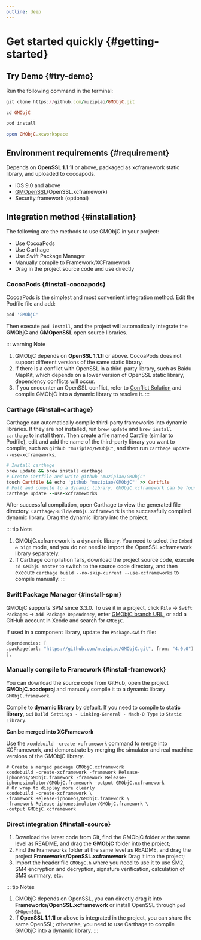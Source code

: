```yaml
---
outline: deep
---
```


# Get started quickly {#getting-started}

## Try Demo {#try-demo}

Run the following command in the terminal:

```ruby
git clone https://github.com/muzipiao/GMObjC.git

cd GMObjC

pod install

open GMObjC.xcworkspace
```

## Environment requirements {#requirement}

Depends on **OpenSSL 1.1.1l** or above, packaged as xcframework static library, and uploaded to cocoapods.

* iOS 9.0 and above
* [GMOpenSSL](https://github.com/muzipiao/GMOpenSSL)(OpenSSL.xcframework)
* Security.framework (optional)

## Integration method {#installation}

The following are the methods to use GMObjC in your project:

- Use CocoaPods
- Use Carthage
- Use Swift Package Manager
- Manually compile to Framework/XCFramework
- Drag in the project source code and use directly

### CocoaPods {#install-cocoapods}

CocoaPods is the simplest and most convenient integration method. Edit the Podfile file and add:

```ruby
pod 'GMObjC'
```

Then execute `pod install`, and the project will automatically integrate the **GMObjC** and **GMOpenSSL** open source libraries.

::: warning Note
1. GMObjC depends on **OpenSSL 1.1.1l** or above. CocoaPods does not support different versions of the same static library.
2. If there is a conflict with OpenSSL in a third-party library, such as Baidu MapKit, which depends on a lower version of OpenSSL static library, dependency conflicts will occur.
3. If you encounter an OpenSSL conflict, refer to [Conflict Solution](./error-openssl) and compile GMObjC into a dynamic library to resolve it.
:::

### Carthage {#install-carthage}

Carthage can automatically compile third-party frameworks into dynamic libraries. If they are not installed, run `brew update` and `brew install carthage` to install them. Then create a file named Cartfile (similar to Podfile), edit and add the name of the third-party library you want to compile, such as `github "muzipiao/GMObjC"`, and then run `carthage update --use-xcframeworks`.

```ruby
# Install carthage
brew update && brew install carthage
# Create Cartfile and write github "muzipiao/GMObjC"
touch Cartfile && echo 'github "muzipiao/GMObjC"' >> Cartfile
# Pull and compile to a dynamic library. GMObjC.xcframework can be found in Carthage/Build/ in the current command execution directory
carthage update --use-xcframeworks
```

After successful compilation, open Carthage to view the generated file directory. `Carthage/Build/GMObjC.xcframework` is the successfully compiled dynamic library. Drag the dynamic library into the project.

::: tip Note
1. GMObjC.xcframework is a dynamic library. You need to select the `Embed & Sign` mode, and you do not need to import the OpenSSL.xcframework library separately.
2. If Carthage compilation fails, download the project source code, execute `cd GMObjC-master` to switch to the source code directory, and then execute `carthage build --no-skip-current --use-xcframeworks` to compile manually.
:::

### Swift Package Manager {#install-spm}

GMObjC supports SPM since 3.3.0. To use it in a project, click `File` -> `Swift Packages` -> `Add Package Dependency`, enter [GMObjC branch URL](https://github.com/muzipiao/GMObjC.git), or add a GitHub account in Xcode and search for `GMObjC`.

If used in a component library, update the `Package.swift` file:

```swift
dependencies: [
.package(url: "https://github.com/muzipiao/GMObjC.git", from: "4.0.0")
],
```

### Manually compile to Framework {#install-framework}

You can download the source code from GitHub, open the project **GMObjC.xcodeproj** and manually compile it to a dynamic library `GMObjC.framework`.

Compile to **dynamic library** by default. If you need to compile to **static library**, set `Build Settings - Linking-General - Mach-O Type` to `Static Library`.

**Can be merged into XCFramework**

Use the `xcodebuild -create-xcframework` command to merge into XCFramework, and demonstrate by merging the simulator and real machine versions of the GMObjC library.

```shell
# Create a merged package GMObjC.xcframework
xcodebuild -create-xcframework -framework Release-iphoneos/GMObjC.framework -framework Release-iphonesimulator/GMObjC.framework -output GMObjC.xcframework
# Or wrap to display more clearly
xcodebuild -create-xcframework \
-framework Release-iphoneos/GMObjC.framework \
-framework Release-iphonesimulator/GMObjC.framework \
-output GMObjC.xcframework
```

### Direct integration {#install-source}

1. Download the latest code from Git, find the GMObjC folder at the same level as README, and drag the **GMObjC** folder into the project;
2. Find the Frameworks folder at the same level as README, and drag the project **Frameworks/OpenSSL.xcframework** Drag it into the project;
3. Import the header file `GMObjC.h` where you need to use it to use SM2, SM4 encryption and decryption, signature verification, calculation of SM3 summary, etc.

::: tip Notes
1. GMObjC depends on OpenSSL, you can directly drag it into **Frameworks/OpenSSL.xcframework** or install OpenSSL through `pod GMOpenSSL`.
2. If **OpenSSL 1.1.1l** or above is integrated in the project, you can share the same OpenSSL; otherwise, you need to use Carthage to compile GMObjC into a dynamic library.
:::
